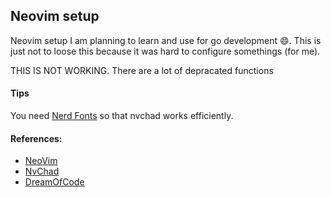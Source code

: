 ## Neovim setup

Neovim setup I am planning to learn and use for go development 😄. This is just not to loose this because it was hard to configure somethings (for me).

THIS IS NOT WORKING. There are a lot of depracated functions

#### Tips

You need [Nerd Fonts](https://www.nerdfonts.com/font-downloads) so that nvchad works efficiently.

#### References:
- [NeoVim](https://github.com/neovim/neovim)
- [NvChad](https://github.com/NvChad/NvChad)
- [DreamOfCode](https://www.youtube.com/watch?v=i04sSQjd-qo)
